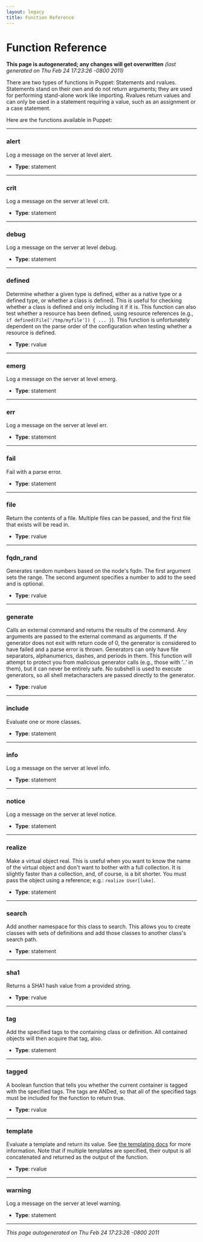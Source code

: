 ```yaml
---
layout: legacy
title: Function Reference
---
```



Function Reference
=====


<p><strong>This page is autogenerated; any changes will get overwritten</strong> <em>(last generated on Thu Feb 24 17:23:26 -0800 2011)</em></p>

<p>There are two types of functions in Puppet: Statements and rvalues.
Statements stand on their own and do not return arguments; they are used for
performing stand-alone work like importing.  Rvalues return values and can
only be used in a statement requiring a value, such as an assignment or a case
statement.</p>
<p>Here are the functions available in Puppet:</p>

----------------

### alert

<p>Log a message on the server at level alert.</p>
<ul>
<li><strong>Type</strong>: statement</li>
</ul>


----------------

### crit

<p>Log a message on the server at level crit.</p>
<ul>
<li><strong>Type</strong>: statement</li>
</ul>


----------------

### debug

<p>Log a message on the server at level debug.</p>
<ul>
<li><strong>Type</strong>: statement</li>
</ul>


----------------

### defined

<p>Determine whether a given type is defined, either as a native type or a defined type, or whether a class is defined. This is useful for checking whether a class is defined and only including it if it is. This function can also test whether a resource has been defined, using resource references (e.g., <code>if defined(File['/tmp/myfile']) { ... }</code>).  This function is unfortunately dependent on the parse order of the configuration when testing whether a resource is defined.</p>
<ul>
<li><strong>Type</strong>: rvalue</li>
</ul>


----------------

### emerg

<p>Log a message on the server at level emerg.</p>
<ul>
<li><strong>Type</strong>: statement</li>
</ul>


----------------

### err

<p>Log a message on the server at level err.</p>
<ul>
<li><strong>Type</strong>: statement</li>
</ul>


----------------

### fail

<p>Fail with a parse error.</p>
<ul>
<li><strong>Type</strong>: statement</li>
</ul>


----------------

### file

<p>Return the contents of a file.  Multiple files can be passed, and the first file that exists will be read in.</p>
<ul>
<li><strong>Type</strong>: rvalue</li>
</ul>


----------------

### fqdn_rand

<p>Generates random  numbers based on the node's fqdn. The first argument sets the range. The second argument specifies a number to add to the seed and is optional.</p>
<ul>
<li><strong>Type</strong>: rvalue</li>
</ul>


----------------

### generate

<p>Calls an external command and returns the results of the command.  Any arguments are passed to the external command as arguments.  If the generator does not exit with return code of 0, the generator is considered to have failed and a parse error is thrown.  Generators can only have file separators, alphanumerics, dashes, and periods in them.  This function will attempt to protect you from malicious generator calls (e.g., those with '..' in them), but it can never be entirely safe.  No subshell is used to execute generators, so all shell metacharacters are passed directly to the generator.</p>
<ul>
<li><strong>Type</strong>: rvalue</li>
</ul>


----------------

### include

<p>Evaluate one or more classes.</p>
<ul>
<li><strong>Type</strong>: statement</li>
</ul>


----------------

### info

<p>Log a message on the server at level info.</p>
<ul>
<li><strong>Type</strong>: statement</li>
</ul>


----------------

### notice

<p>Log a message on the server at level notice.</p>
<ul>
<li><strong>Type</strong>: statement</li>
</ul>


----------------

### realize

<p>Make a virtual object real.  This is useful when you want to know the name of the virtual object and don't want to bother with a full collection.  It is slightly faster than a collection, and, of course, is a bit shorter.  You must pass the object using a reference; e.g.: <code>realize User[luke]</code>.</p>
<ul>
<li><strong>Type</strong>: statement</li>
</ul>


----------------

### search

<p>Add another namespace for this class to search. This allows you to create classes with sets of definitions and add those classes to another class's search path.</p>
<ul>
<li><strong>Type</strong>: statement</li>
</ul>


----------------

### sha1

<p>Returns a SHA1 hash value from a provided string.</p>
<ul>
<li><strong>Type</strong>: rvalue</li>
</ul>


----------------

### tag

<p>Add the specified tags to the containing class or definition.  All contained objects will then acquire that tag, also.</p>
<ul>
<li><strong>Type</strong>: statement</li>
</ul>


----------------

### tagged

<p>A boolean function that tells you whether the current container is tagged with the specified tags. The tags are ANDed, so that all of the specified tags must be included for the function to return true.</p>
<ul>
<li><strong>Type</strong>: rvalue</li>
</ul>


----------------

### template

<p>Evaluate a template and return its value.  See <a href="http://docs.puppetlabs.com/guides/templating.html">the templating docs</a> for more information.  Note that if multiple templates are specified, their output is all concatenated and returned as the output of the function.</p>
<ul>
<li><strong>Type</strong>: rvalue</li>
</ul>


----------------

### warning

<p>Log a message on the server at level warning.</p>
<ul>
<li><strong>Type</strong>: statement</li>
</ul>
<hr />
<p><em>This page autogenerated on Thu Feb 24 17:23:26 -0800 2011</em></p>




